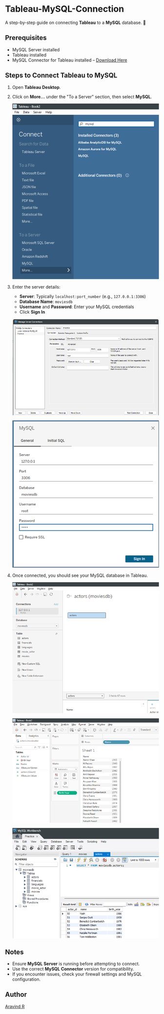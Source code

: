 # Tableau-MySQL-Connection

A step-by-step guide on connecting **Tableau** to a **MySQL** database. 🚀  

## Prerequisites  

- MySQL Server installed  
- Tableau installed  
- MySQL Connector for Tableau installed – [Download Here](https://dev.mysql.com/downloads/connector/odbc/)  

## Steps to Connect Tableau to MySQL  

1. Open **Tableau Desktop**.  
2. Click on **More...** under the "To a Server" section, then select **MySQL**.  

   ![Get Data from MySQL](Images/1.png)  

3. Enter the server details:  
   - **Server**: Typically `localhost:port_number` (e.g., `127.0.0.1:3306`)  
   - **Database Name**: `moviesdb`  
   - **Username** and **Password**: Enter your MySQL credentials  
   - Click **Sign In**  

   ![MySQL Server Details](Images/2.png)  

   ![Enter Server Details](Images/3.png)  

4. Once connected, you should see your MySQL database in Tableau.  

   ![Successful Database Connection in Tableau](Images/4.png)  

   ![Tableau Data Source View](Images/5.png)  

   ![MySQL Workbench Showing Connected Database](Images/6.png)  

## Notes  

- Ensure **MySQL Server** is running before attempting to connect.  
- Use the correct **MySQL Connector** version for compatibility.  
- If you encounter issues, check your firewall settings and MySQL configuration.  

## Author  

[Aravind R](https://linkedin.com/in/arav-r)  
